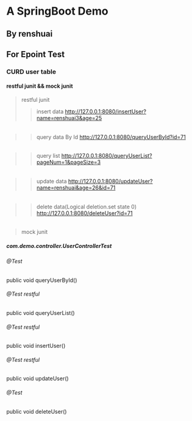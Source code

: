 # A SpringBoot Demo
>
## By renshuai 
## For Epoint Test
### CURD user table
>
#### restful junit && mock junit
> restful junit
>>insert data
http://127.0.0.1:8080/insertUser?name=renshuai3&age=25
######
>>query data By Id
http://127.0.0.1:8080/queryUserById?id=71 
######
>>query list
http://127.0.0.1:8080/queryUserList?pageNum=1&pageSize=3
######
>>update data
http://127.0.0.1:8080/updateUser?name=renshuai&age=26&id=71
######
>>delete data(Logical deletion.set state 0)
http://127.0.0.1:8080/deleteUser?id=71
######
> mock junit
##### com.demo.controller.UserControllerTest
###### @Test  
public void queryUserById()
###### @Test  restful
public void queryUserList()
###### @Test  restful
public void insertUser()
###### @Test  restful
public void updateUser()
###### @Test
public void deleteUser()